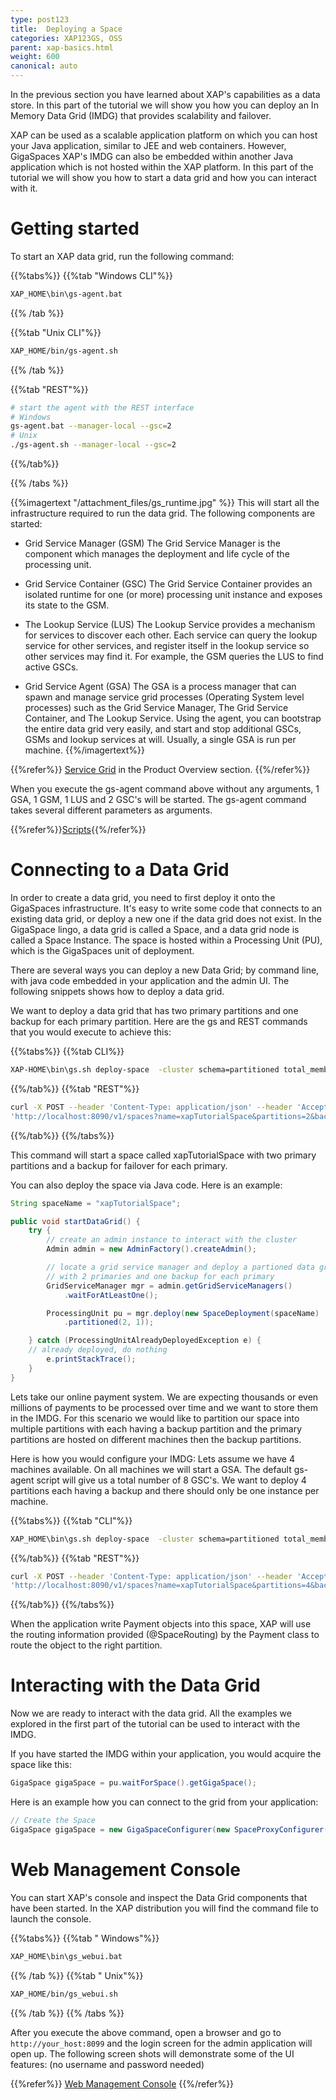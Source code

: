 ```yaml
---
type: post123
title:  Deploying a Space
categories: XAP123GS, OSS
parent: xap-basics.html
weight: 600
canonical: auto
---
```



In the previous section you have learned about XAP's capabilities as a data store. In this part of the tutorial we will show you how you can deploy an In Memory Data Grid (IMDG) that provides scalability and failover.


XAP can be used as a scalable application platform on which you can host your Java application, similar to JEE and web containers. However, GigaSpaces XAP's IMDG can also be embedded within another Java application which is not hosted within the XAP platform. 
In this part of the tutorial we will show you how to start a data grid and how you can interact with it.




# Getting started

To start an XAP data grid, run the following command:

{{%tabs%}}
{{%tab "Windows CLI"%}}

```bash
XAP_HOME\bin\gs-agent.bat  
```
{{% /tab %}}

{{%tab "Unix CLI"%}}

```bash
XAP_HOME/bin/gs-agent.sh
```
{{% /tab %}}

{{%tab "REST"%}}
```bash
# start the agent with the REST interface
# Windows
gs-agent.bat --manager-local --gsc=2
# Unix
./gs-agent.sh --manager-local --gsc=2
```
{{%/tab%}}

{{% /tabs %}}


{{%imagertext "/attachment_files/gs_runtime.jpg" %}}
This will start all the infrastructure required to run the data grid. The following components are started:

- Grid Service Manager (GSM)
The Grid Service Manager is the component which manages the deployment and life cycle of the processing unit.

- Grid Service Container (GSC)
The Grid Service Container provides an isolated runtime for one (or more) processing unit instance and exposes its state to the GSM.

- The Lookup Service (LUS)
The Lookup Service provides a mechanism for services to discover each other. Each service can query the lookup service for other services, and register itself in the lookup service so other services may find it. For example, the GSM queries the LUS to find active GSCs.

- Grid Service Agent (GSA)
The GSA is a process manager that can spawn and manage service grid processes (Operating System level processes) such as the Grid Service Manager, The Grid Service Container, and The Lookup Service. Using the agent, you can bootstrap the entire data grid very easily, and start and stop additional GSCs, GSMs and lookup services at will. Usually, a single GSA is run per machine.
{{%/imagertext%}}

{{%refer%}}
[Service Grid](../overview/the-runtime-environment.html) in the Product Overview section.
{{%/refer%}}


When you execute the gs-agent command above without any arguments, 1 GSA, 1 GSM, 1 LUS and 2 GSC's will be started. The gs-agent command takes several different parameters as arguments.

{{%refer%}}[Scripts](../admin/scripts.html){{%/refer%}}
 
 
# Connecting to a Data Grid

In order to create a data grid, you need to first deploy it onto the GigaSpaces infrastructure. It's easy to write some code that connects to an existing data grid, or deploy a new one if the data grid does not exist. In the GigaSpace lingo, a data grid is called a Space, and a data grid node is called a Space Instance. The space is hosted within a Processing Unit (PU), which is the GigaSpaces unit of deployment. 

There are several ways you can deploy a new Data Grid; by command line, with java code embedded in your application and the admin UI. The following snippets shows how to deploy a data grid.

We want to deploy a data grid that has two primary partitions and one backup for each primary partition.
Here are the gs and REST commands that you would execute to achieve this:


{{%tabs%}}
{{%tab CLI%}}
```bash
XAP-HOME\bin\gs.sh deploy-space  -cluster schema=partitioned total_members=2,1  xapTutorialSpace
```
{{%/tab%}}
{{%tab "REST"%}}
```bash
curl -X POST --header 'Content-Type: application/json' --header 'Accept: text/plain' 
'http://localhost:8090/v1/spaces?name=xapTutorialSpace&partitions=2&backups=true&requiresIsolation=false'
```
{{%/tab%}}
{{%/tabs%}}

This command will start a space called xapTutorialSpace with two primary partitions and a backup for failover for each primary. 

You can also deploy the space via Java code. Here is an example:

```java
String spaceName = "xapTutorialSpace";

public void startDataGrid() {
	try {
	    // create an admin instance to interact with the cluster
	    Admin admin = new AdminFactory().createAdmin();

	    // locate a grid service manager and deploy a partioned data grid
	    // with 2 primaries and one backup for each primary
	    GridServiceManager mgr = admin.getGridServiceManagers()
			.waitForAtLeastOne();

	    ProcessingUnit pu = mgr.deploy(new SpaceDeployment(spaceName)
			.partitioned(2, 1));

    } catch (ProcessingUnitAlreadyDeployedException e) {
	// already deployed, do nothing
		e.printStackTrace();
    }
}
```

Lets take our online payment system. We are expecting thousands or even millions of payments to be processed over time and we want to store them in the IMDG. For this scenario we would like to partition our space into multiple partitions with each having a backup partition and the primary partitions are hosted on different machines then the backup partitions. 

Here is how you would configure your IMDG:
Lets assume we have 4 machines available. On all machines we will start a GSA. The default gs-agent script will give us a total number of 8 GSC's. We want to deploy 4 partitions each having a backup and there should only be one instance per machine. 


{{%tabs%}}
{{%tab "CLI"%}}
```bash
XAP_HOME\bin\gs.sh deploy-space  -cluster schema=partitioned total_members=4,1 -max-instances-per-machine 1 xapTutorialSpace
```
{{%/tab%}}
{{%tab "REST"%}}
```bash
curl -X POST --header 'Content-Type: application/json' --header 'Accept: text/plain' 
'http://localhost:8090/v1/spaces?name=xapTutorialSpace&partitions=4&backups=true&requiresIsolation=true'
```
{{%/tab%}}
{{%/tabs%}}

When the application write Payment objects into this space, XAP will use the routing information provided (@SpaceRouting) by the Payment class to route the object to the right partition. 

# Interacting with the Data Grid
Now we are ready to interact with the data grid. All the examples we explored in the first part of the tutorial can be used to interact with the IMDG.

If you have started the IMDG within your application, you would acquire the space like this:

```java
GigaSpace gigaSpace = pu.waitForSpace().getGigaSpace();
```

Here is an example how you can connect to the grid from your application:

```java
// Create the Space
GigaSpace gigaSpace = new GigaSpaceConfigurer(new SpaceProxyConfigurer("xapTutorialSpace")).gigaSpace();
```


# Web Management Console  
 
You can start XAP's console and inspect the Data Grid components that have been started. In the XAP distribution you will find the command file to launch the console.

{{%tabs%}}
{{%tab "  Windows"%}}

```bash
XAP_HOME\bin\gs_webui.bat
```
{{% /tab %}}
{{%tab "  Unix"%}}

```bash
XAP_HOME/bin/gs_webui.sh
```
{{% /tab %}}
{{% /tabs %}}

After you execute the above command, open a browser and go to  `http://your_host:8099` and the login screen for the admin application will open up. The following screen shots will demonstrate some of the UI features: (no username and password needed)
   

{{%refer%}}
[Web Management Console](../admin/web-management-console.html)
{{%/refer%}}

 

 
